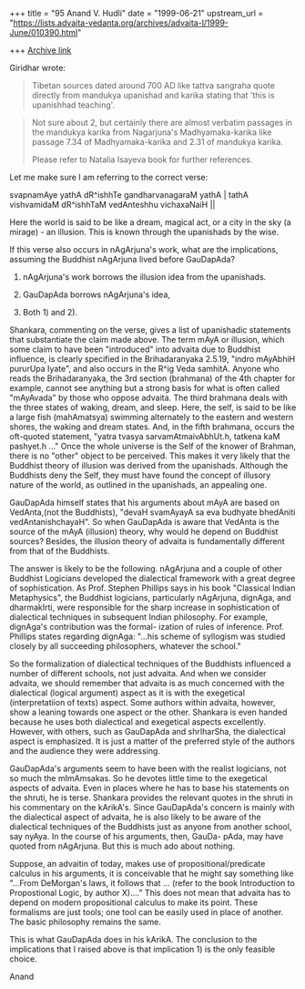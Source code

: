 +++
title = "95 Anand V. Hudli"
date = "1999-06-21"
upstream_url = "https://lists.advaita-vedanta.org/archives/advaita-l/1999-June/010390.html"

+++
[Archive link](https://lists.advaita-vedanta.org/archives/advaita-l/1999-June/010390.html)

Giridhar <giridhar at CHEMENG.IISC.ERNET.IN> wrote:
>Tibetan sources dated around 700 AD like tattva sangraha
>quote directly from mandukya upanishad and karika stating
>that 'this is upanishhad teaching'.

>Not sure about 2, but certainly there are almost verbatim passages
>in the mandukya karika from Nagarjuna's Madhyamaka-karika like passage
>7.34 of Madhyamaka-karika and 2.31 of mandukya karika.
>
>Please refer to Natalia Isayeva book for further  references.
>

  Let me make sure I am referring to the correct verse:

  svapnamAye yathA dR^ishhTe gandharvanagaraM yathA |
  tathA vishvamidaM dR^ishhTaM vedAnteshhu vichaxaNaiH ||

  Here the world is said to be like a dream, magical act, or a
  city in the sky (a mirage) - an illusion. This is known through
  the upanishads by the wise.

  If this verse also occurs in nAgArjuna's work, what are the
  implications, assuming the Buddhist nAgArjuna lived before GauDapAda?

  1) nAgArjuna's work borrows the illusion idea from the upanishads.

  2) GauDapAda borrows nAgArjuna's idea,

  3) Both 1) and 2).

  Shankara, commenting on the verse, gives a list of upanishadic statements
  that substantiate the claim made above. The term mAyA
  or illusion, which some claim to have been "introduced" into advaita due
  to Buddhist influence, is clearly specified in the Brihadaranyaka 2.5.19,
  "indro mAyAbhiH pururUpa Iyate", and also occurs in the R^ig Veda samhitA.
  Anyone who reads the Brihadaranyaka, the 3rd section (brahmana)
  of the 4th chapter for example, cannot see anything but a strong basis for
  what is often called "mAyAvada" by those who oppose advaita. The third
  brahmana deals with the three states of waking, dream, and sleep. Here,
  the self, is said to be like a large fish (mahAmatsya) swimming
  alternately  to the eastern and western shores, the waking and dream
  states. And, in the fifth brahmana, occurs the oft-quoted statement,
  "yatra tvasya sarvamAtmaivAbhUt.h, tatkena kaM pashyet.h ..." Once the
  whole universe is the Self of the knower of Brahman, there is no "other"
  object to be  perceived.  This makes it very likely that the Buddhist
  theory of  illusion was derived from the upanishads. Although the
  Buddhists deny the Self, they must have found the concept of illusory
  nature of the world,  as outlined in the upanishads, an appealing one.

  GauDapAda himself states that his arguments about mAyA are based on
  VedAnta,(not the Buddhists), "devaH svamAyayA sa eva budhyate bhedAniti
  vedAntanishchayaH". So when GauDapAda is aware that VedAnta is the source
  of the mAyA (illusion) theory, why would he depend on Buddhist sources?
  Besides, the illusion theory of advaita is fundamentally different
  from that of the Buddhists.

  The answer is likely to be the following. nAgArjuna and a couple of other
  Buddhist Logicians developed the dialectical framework with a great
  degree of sophistication. As Prof. Stephen Phillips says in his book
  "Classical Indian Metaphysics", the Buddhist logicians, particularly
  nAgArjuna, dignAga, and dharmakIrti, were responsible for the sharp
  increase in sophistication of dialectical techniques in subsequent
  Indian philosophy. For example, dignAga's contribution was the formal-
  ization of rules of inference. Prof. Phillips states regarding dignAga:
  "...his scheme of syllogism was studied closely by all succeeding
  philosophers, whatever the school."

  So the formalization of dialectical techniques of the Buddhists
  influenced a number of different schools, not just advaita. And when
  we consider advaita, we should remember that advaita is as much concerned
  with the dialectical (logical argument) aspect as it is with the
  exegetical  (interpretatiion of texts) aspect. Some authors within
  advaita, however,  show a leaning towards one aspect or the other.
  Shankara is even handed because he uses both dialectical and exegetical
  aspects excellently. However, with others, such as GauDapAda and
  shrIharSha, the dialectical  aspect is emphasized. It is just a matter
  of the preferred style of the  authors and the audience they were
  addressing.

   GauDapAda's arguments seem to have been with the realist logicians,
   not so much the mImAmsakas. So he devotes little time to the exegetical
  aspects of  advaita. Even in places where he has to base his statements
  on the shruti, he is terse. Shankara provides the relevant quotes in the
  shruti  in his commentary on the kArikA's. Since GauDapAda's concern is
  mainly  with the dialectical aspect of advaita, he is also likely to be
  aware  of the dialectical techniques of the Buddhists just as anyone from
  another school, say nyAya. In the course of his arguments, then, GauDa-
  pAda, may have quoted from nAgArjuna. But this is much ado about
  nothing.

  Suppose, an advaitin of today, makes use of propositional/predicate
  calculus in his arguments, it is conceivable that he might say
  something like "...From DeMorgan's laws, it follows that ... (refer to
  the book Introduction to Propostional Logic, by author X)...." This does
  not mean that advaita has to depend on modern propositional calculus to
  make its point. These formalisms are just tools; one tool can be easily
  used in place of another. The basic philosophy remains the same.

  This is what GauDapAda does in his kArikA. The conclusion to the
  implications that I raised above is that implication 1) is the only
  feasible choice.


  Anand

